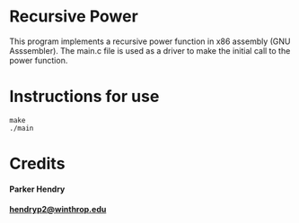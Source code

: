 # Recursive Power
This program implements a recursive power function in x86 assembly (GNU Asssembler). The main.c file is used as a driver to make the initial call to the power function.
# Instructions for use
`````
make
./main
`````
# Credits
#### Parker Hendry
#### hendryp2@winthrop.edu
